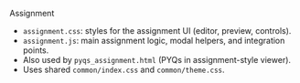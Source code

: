 Assignment

- `assignment.css`: styles for the assignment UI (editor, preview, controls).
- `assignment.js`: main assignment logic, modal helpers, and integration points.
- Also used by `pyqs_assignment.html` (PYQs in assignment-style viewer).
- Uses shared `common/index.css` and `common/theme.css`.

